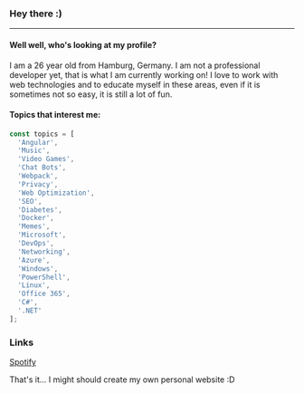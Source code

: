### Hey there :)

---

#### Well well, who's looking at my profile?  

I am a 26 year old from Hamburg, Germany. I am not a professional developer yet, that is what I am currently working on! I love to work with web technologies and to educate myself in these areas, even if it is sometimes not so easy, it is still a lot of fun.

#### Topics that interest me:
```js
const topics = [
  'Angular', 
  'Music', 
  'Video Games', 
  'Chat Bots', 
  'Webpack', 
  'Privacy', 
  'Web Optimization', 
  'SEO',
  'Diabetes',
  'Docker',
  'Memes',
  'Microsoft',
  'DevOps',
  'Networking',
  'Azure',
  'Windows',
  'PowerShell',
  'Linux',
  'Office 365',
  'C#',
  '.NET'
];
```

### Links
[Spotify](https://open.spotify.com/user/po5ro1aybgaxuh2ihi41m5cro?si=kLH8bg9YTnyZGowoCMU2Lw)  

That's it... I might should create my own personal website :D
